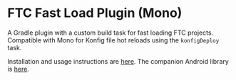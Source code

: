 # FTC Fast Load Plugin (Mono)
A Gradle plugin with a custom build task for fast loading FTC projects. Compatible with Mono for Konfig file hot reloads using the `konfigDeploy` task.

Installation and usage instructions are [here](https://gist.github.com/MatthewOates36/1e38452236dc9f145c3a6b2addfb418f). 
The companion Android library is [here](https://github.com/MatthewOates36/fast-load).
